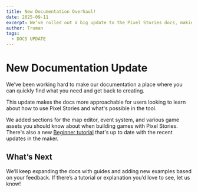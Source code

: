 ```yaml
---
title: New Documentation Overhaul!
date: 2025-09-11
excerpt: We’ve rolled out a big update to the Pixel Stories docs, making it simpler to learn and start creating your story-driven games.
author: Truman
tags:
  - DOCS UPDATE
---
```


# New Documentation Update

We’ve been working hard to make our documentation a place where you can quickly find what you need and get back to creating.

This update makes the docs more approachable for users looking to learn about how to use Pixel Stories and what's possible in the tool.

We added sections for the map editor, event system, and various game assets you should know about when building games with Pixel Stories. There's also a new [Beginner tutorial](/getting-started) that's up to date with the recent updates in the maker.

## What’s Next

We’ll keep expanding the docs with guides and adding new examples based on your feedback. If there’s a tutorial or explanation you’d love to see, let us know!
